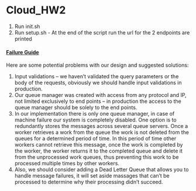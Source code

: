 # Cloud_HW2

1. Run init.sh
2. Run setup.sh - At the end of the script run the url for the 2 endpoints are printed


#### <u> Failure Guide </u>
Here are some potential problems with our design and suggested solutions: <br/>

1.	Input validations – we haven’t validated the query parameters or the body of the requests, obviously we should handle input validations in production.
2.	Our queue manager was created with access from any protocol and IP, not limited exclusively to end points – in production the access to the queue manager should be solely to the end points.
3.	 In our implementation there is only one queue manager, in case of machine failure our system is completely disabled. One option is to redundantly stores the messages across several queue servers. Once a worker retrieves a work from the queue the work is not deleted from the queues for a determined period of time. In this period of time other workers cannot retrieve this message, once the work is completed by the worker, the worker returns it to the completed queue and delete it from the unprocessed work queues, thus preventing this work to be processed multiple times by other workers.
4.	Also, we should consider adding a Dead Letter Queue that allows you to handle message failures, it will set aside massages that can’t be processed to determine why their processing didn’t succeed.
